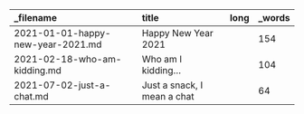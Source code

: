 | _filename                         | title                       | long | _words |
| :-------------------------------- | :-------------------------- | :--- | :----- |
| 2021-01-01-happy-new-year-2021.md | Happy New Year 2021         |      | 154    |
| 2021-02-18-who-am-kidding.md      | Who am I kidding…           |      | 104    |
| 2021-07-02-just-a-chat.md         | Just a snack, I mean a chat |      | 64     |
